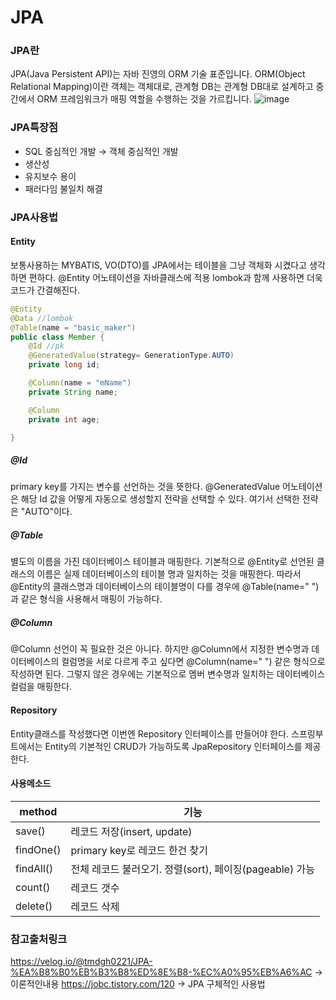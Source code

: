 # JPA
### JPA란
JPA(Java Persistent API)는 자바 진영의 ORM 기술 표준입니다. ORM(Object Relational Mapping)이란 객체는 객체대로, 관계형 DB는 관계형 DB대로 설계하고 중간에서 ORM 프레임워크가 매핑 역할을 수행하는 것을 가르킵니다. 
![image](https://user-images.githubusercontent.com/53050413/167528462-979a217e-396c-4eaa-82f9-bd047ab201d4.png)
### JPA특장점
- SQL 중심적인 개발 → 객체 중심적인 개발
- 생산성
- 유지보수 용이
- 패러다임 불일치 해결

### JPA사용법
#### Entity
보통사용하는 MYBATIS, VO(DTO)를 JPA에서는 테이블을 그냥 객체화 시켰다고 생각하면 편하다.
@Entity 어노테이션을 자바클래스에 적용 lombok과 함께 사용하면 더욱 코드가 간결해진다.

```java
@Entity
@Data //lombok
@Table(name = "basic_maker")
public class Member {
    @Id //pk
    @GeneratedValue(strategy= GenerationType.AUTO)
    private long id;

    @Column(name = "mName")
    private String name;

    @Column
    private int age;

}
```
##### @Id
primary key를 가지는 변수를 선언하는 것을 뜻한다. @GeneratedValue 어노테이션은 해당 Id 값을
어떻게 자동으로 생성할지 전략을 선택할 수 있다. 여기서 선택한 전략은 "AUTO"이다.

##### @Table
별도의 이름을 가진 데이터베이스 테이블과 매핑한다. 기본적으로 @Entity로 선언된 클래스의 이름은 실제
데이터베이스의 테이블 명과 일치하는 것을 매핑한다. 따라서 @Entity의 클래스명과 데이터베이스의 테이블명이
다를 경우에 @Table(name=" ")과 같은 형식을 사용해서 매핑이 가능하다.

##### @Column
@Column 선언이 꼭 필요한 것은 아니다. 하지만 @Column에서 지정한 변수명과 데이터베이스의 컬럼명을
서로 다르게 주고 싶다면 @Column(name=" ") 같은 형식으로 작성하면 된다.
그렇지 않은 경우에는 기본적으로 멤버 변수명과 일치하는 데이터베이스 컬럼을 매핑한다.

#### Repository
Entity클래스를 작성했다면 이번엔 Repository 인터페이스를 만들어야 한다.
스프링부트에서는 Entity의 기본적인 CRUD가 가능하도록 JpaRepository 인터페이스를 제공한다.

#### 사용메소드

| method | 기능 |
| ------------ | ------------- |
| save() | 레코드 저장(insert, update)  |
| findOne() | primary key로 레코드 한건 찾기 |
| findAll() | 전체 레코드 불러오기. 정렬(sort), 페이징(pageable) 가능 |
| count() | 레코드 갯수 |
| delete() | 레코드 삭제 |



### 참고출처링크
https://velog.io/@tmdgh0221/JPA-%EA%B8%B0%EB%B3%B8%ED%8E%B8-%EC%A0%95%EB%A6%AC -> 이론적인내용
https://jobc.tistory.com/120 -> JPA 구체적인 사용법
